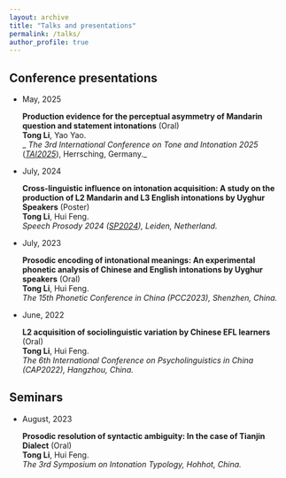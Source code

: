 ```yaml
---
layout: archive
title: "Talks and presentations"
permalink: /talks/
author_profile: true
---
```

## Conference presentations

- May, 2025

  **Production evidence for the perceptual asymmetry of Mandarin question and statement intonations** (Oral)<br>**Tong Li**, Yao Yao. <br> _ _The 3rd International Conference on Tone and Intonation 2025_ (_[TAI2025](https://www.tai2025.org/)_), Herrsching, Germany._ 

- July, 2024

  **Cross-linguistic influence on intonation acquisition: A study on the production of L2 Mandarin and L3 English intonations by Uyghur Speakers** (Poster)<br>**Tong Li**, Hui Feng. <br> _Speech Prosody 2024 ([SP2024](https://www.universiteitleiden.nl/sp2024)), Leiden, Netherland._ 

- July, 2023

  **Prosodic encoding of intonational meanings: An experimental phonetic analysis of Chinese and English intonations by Uyghur speakers** (Oral)<br>**Tong Li**, Hui Feng.<br> _The 15th Phonetic Conference in China (PCC2023), Shenzhen, China._
  
- June, 2022

  **L2 acquisition of sociolinguistic variation by Chinese EFL learners** (Oral)<br>**Tong Li**, Hui Feng.<br> _The 6th International Conference on Psycholinguistics in China (CAP2022), Hangzhou, China._
  
## Seminars

- August, 2023

  **Prosodic resolution of syntactic ambiguity: In the case of Tianjin Dialect** (Oral)<br> **Tong Li**, Hui Feng.<br> _The 3rd Symposium on Intonation Typology, Hohhot, China._ 
